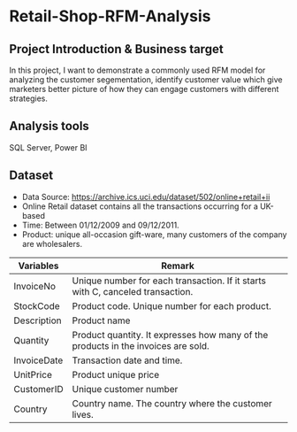 # Retail-Shop-RFM-Analysis

## Project Introduction & Business target
In this project, I want to demonstrate a commonly used RFM model for analyzing the customer segementation, identify customer value which give marketers better picture of how they can engage customers with different strategies.

## Analysis tools
SQL Server, Power BI

## Dataset
 - Data Source: https://archive.ics.uci.edu/dataset/502/online+retail+ii
 - Online Retail dataset contains all the transactions occurring for a UK-based
 - Time: Between 01/12/2009 and 09/12/2011. 
 - Product: unique all-occasion gift-ware, many customers of the company are wholesalers.

|  Variables  | Remark | 
|-------------|---------------------------------------------------------------------------------|
| InvoiceNo   | Unique number for each transaction. If it starts with C, canceled transaction.|
| StockCode   | Product code. Unique number for each product.| 
| Description | Product name| 
| Quantity    | Product quantity. It expresses how many of the products in the invoices are sold.| 
| InvoiceDate | Transaction date and time.|
| UnitPrice   | Product unique price| 
| CustomerID  | Unique customer number| 
| Country     | Country name. The country where the customer lives.| 

